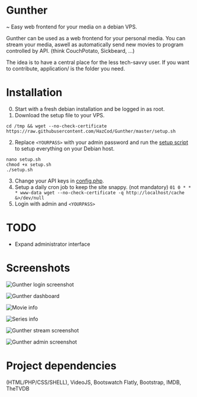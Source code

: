 # Gunther
~ Easy web frontend for your media on a debian VPS.

Gunther can be used as a web frontend for your personal media. You can stream your media, aswell as automatically send new movies to program controlled by API. (think CouchPotato, Sickbeard, ...)

The idea is to have a central place for the less tech-savvy user.
If you want to contribute, application/ is the folder you need.


# Installation
0. Start with a fresh debian installation and be logged in as root.
1. Download the setup file to your VPS.
```
cd /tmp && wget --no-check-certificate https://raw.githubusercontent.com/HazCod/Gunther/master/setup.sh
```
2. Replace `<YOURPASS>` with your admin password and run the [setup script](setup.sh) to setup everything on your Debian host.
```
nano setup.sh
chmod +x setup.sh
./setup.sh
```
3. Change your API keys in [config.php](/application/config.php).
4. Setup a daily cron job to keep the site snappy. (not mandatory)
   `01 0 * * * www-data wget --no-check-certificate -q http://localhost/cache &>/dev/null`
5. Login with admin and `<YOURPASS>`

# TODO
- Expand administrator interface

# Screenshots
![Gunther login screenshot](https://i.imgur.com/RWgQcBR.png "Login screen")

![Gunther dashboard](https://i.imgur.com/UcSAg08.png "Dashboard")

![Movie info](https://i.imgur.com/0QovMZD.png "Movie info page")

![Series info](http://i.imgur.com/JxIlfeC.png "Series info page")

![Gunther stream screenshot](https://i.imgur.com/ddidCuk.jpg "Streaming screen")

![Gunther admin screenshot](https://i.imgur.com/87bhWjv.jpg "Admin interface")


# Project dependencies
(HTML/PHP/CSS/SHELL), VideoJS, Bootswatch Flatly, Bootstrap, IMDB, TheTVDB
